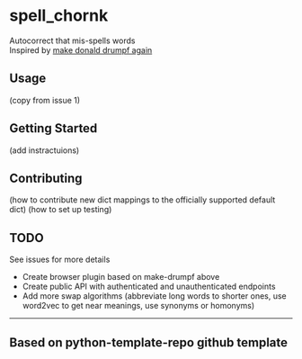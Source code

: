 # spell_chornk
Autocorrect that mis-spells words
<br>
Inspired by [make donald drumpf again](https://chrome.google.com/webstore/detail/make-donald-drumpf-again/eppfpfolmpkpclmcpgplmfllbnokngbb?hl=en)

## Usage
(copy from issue 1)

## Getting Started
(add instractuions)

## Contributing
(how to contribute new dict mappings to the officially supported default dict)
(how to set up testing)

## TODO
See issues for more details

* Create browser plugin based on make-drumpf above
* Create public API with authenticated and unauthenticated endpoints
* Add more swap algorithms (abbreviate long words to shorter ones, use word2vec to get near meanings, use synonyms or homonyms)


--------------------------------------------------------------------------------------------------
## Based on python-template-repo github template
